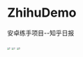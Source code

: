 # ZhihuDemo

安卓练手项目--知乎日报

<img src="/Users/bytedance/ZhihuDemo/img/1.jpeg" alt="1" style="zoom:30%;" />



<img src="/Users/bytedance/ZhihuDemo/img/2.jpeg" alt="2" style="zoom:30%;" />

<img src="/Users/bytedance/ZhihuDemo/img/3.jpeg" alt="3" style="zoom:30%;" />